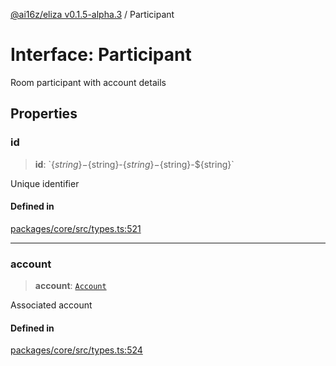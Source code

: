 [@ai16z/eliza v0.1.5-alpha.3](../index.md) / Participant

# Interface: Participant

Room participant with account details

## Properties

### id

> **id**: \`$\{string\}-$\{string\}-$\{string\}-$\{string\}-$\{string\}\`

Unique identifier

#### Defined in

[packages/core/src/types.ts:521](https://github.com/AIFlowML/eliza_aiflow/blob/main/packages/core/src/types.ts#L521)

***

### account

> **account**: [`Account`](Account.md)

Associated account

#### Defined in

[packages/core/src/types.ts:524](https://github.com/AIFlowML/eliza_aiflow/blob/main/packages/core/src/types.ts#L524)
